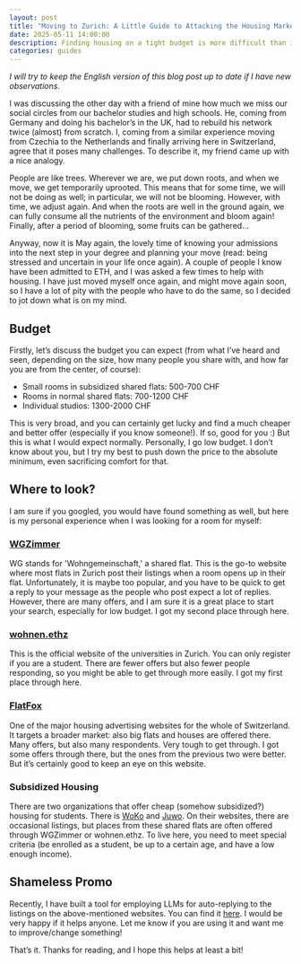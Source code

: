 ```yaml
---
layout: post
title: "Moving to Zurich: A Little Guide to Attacking the Housing Market"
date: 2025-05-11 14:00:00
description: Finding housing on a tight budget is more difficult than it sounds.
categories: guides
---
```


*I will try to keep the English version of this blog post up to date if I have new observations.*

I was discussing the other day with a friend of mine how much we miss our social circles from our bachelor studies and high schools. He, coming from Germany and doing his bachelor’s in the UK, had to rebuild his network twice (almost) from scratch. I, coming from a similar experience moving from Czechia to the Netherlands and finally arriving here in Switzerland, agree that it poses many challenges. To describe it, my friend came up with a nice analogy.

People are like trees. Wherever we are, we put down roots, and when we move, we get temporarily uprooted. This means that for some time, we will not be doing as well; in particular, we will not be blooming. However, with time, we adjust again. And when the roots are well in the ground again, we can fully consume all the nutrients of the environment and bloom again! Finally, after a period of blooming, some fruits can be gathered...

Anyway, now it is May again, the lovely time of knowing your admissions into the next step in your degree and planning your move (read: being stressed and uncertain in your life once again). A couple of people I know have been admitted to ETH, and I was asked a few times to help with housing. I have just moved myself once again, and might move again soon, so I have a lot of pity with the people who have to do the same, so I decided to jot down what is on my mind.

## Budget

Firstly, let’s discuss the budget you can expect (from what I’ve heard and seen, depending on the size, how many people you share with, and how far you are from the center, of course):

- Small rooms in subsidized shared flats: 500-700 CHF
- Rooms in normal shared flats: 700-1200 CHF
- Individual studios: 1300-2000 CHF

This is very broad, and you can certainly get lucky and find a much cheaper and better offer (especially if you know someone!). If so, good for you :) But this is what I would expect normally. Personally, I go low budget. I don’t know about you, but I try my best to push down the price to the absolute minimum, even sacrificing comfort for that.

## Where to look?

I am sure if you googled, you would have found something as well, but here is my personal experience when I was looking for a room for myself:

### [WGZimmer](https://www.wgzimmer.ch/wgzimmer.html)

WG stands for 'Wohngemeinschaft,' a shared flat. This is the go-to website where most flats in Zurich post their listings when a room opens up in their flat. Unfortunately, it is maybe too popular, and you have to be quick to get a reply to your message as the people who post expect a lot of replies. However, there are many offers, and I am sure it is a great place to start your search, especially for low budget. I got my second place through here.

### [wohnen.ethz](https://www.wohnen.ethz.ch/)

This is the official website of the universities in Zurich. You can only register if you are a student. There are fewer offers but also fewer people responding, so you might be able to get through more easily. I got my first place through here.

### [FlatFox](https://flatfox.ch/)

One of the major housing advertising websites for the whole of Switzerland. It targets a broader market: also big flats and houses are offered there. Many offers, but also many respondents. Very tough to get through. I got some offers through there, but the ones from the previous two were better. But it’s certainly good to keep an eye on this website.

### Subsidized Housing

There are two organizations that offer cheap (somehow subsidized?) housing for students. There is [WoKo](https://woko.ch/) and [Juwo](https://juwo.ch/). On their websites, there are occasional listings, but places from these shared flats are often offered through WGZimmer or wohnen.ethz. To live here, you need to meet special criteria (be enrolled as a student, be up to a certain age, and have a low enough income).

## Shameless Promo

Recently, I have built a tool for employing LLMs for auto-replying to the listings on the above-mentioned websites. You can find it [here](https://github.com/MichalTesnar/auto-house). I would be very happy if it helps anyone. Let me know if you are using it and want me to improve/change something!

That’s it. Thanks for reading, and I hope this helps at least a bit!